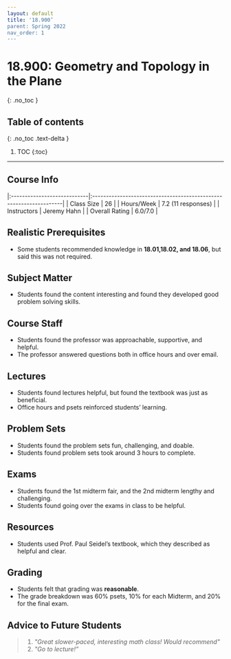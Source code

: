 ```yaml
---
layout: default
title: '18.900’
parent: Spring 2022
nav_order: 1
---
```


# 18.900: Geometry and Topology in the Plane
{: .no_toc }

## Table of contents
{: .no_toc .text-delta }

1. TOC
{:toc}

---

## Course Info

|:----------------------------|:-------------------------------------------------------------------|
| Class Size    		| 26                                                            		|
| Hours/Week        	| 7.2 (11 responses)                                          	| 
| Instructors         	| Jeremy Hahn						|
| Overall Rating	| 6.0/7.0						|

## Realistic Prerequisites
* Some students recommended knowledge in **18.01,18.02, and 18.06**, but said this was not required.

## Subject Matter
* Students found the content interesting and found they developed good problem solving skills. 

## Course Staff
* Students found the professor was approachable, supportive, and helpful. 
* The professor answered questions both in office hours and over email. 


## Lectures
* Students found lectures helpful, but found the textbook was just as beneficial. 
* Office hours and psets reinforced students’ learning.

## Problem Sets
* Students found the problem sets fun, challenging, and doable.
* Students found problem sets took around 3 hours to complete. 

## Exams
* Students found the 1st midterm fair, and the 2nd midterm lengthy and challenging. 
* Students found going over the exams in class to be helpful. 

## Resources
* Students used Prof. Paul Seidel’s textbook, which they described as helpful and clear. 

## Grading
* Students felt that grading was **reasonable**. 
* The grade breakdown was 60% psets, 10% for each Midterm, and 20% for the final exam. 

## Advice to Future Students
> 1. *"Great slower-paced, interesting math class! Would recommend"* 
> 2. *"Go to lecture!”*
